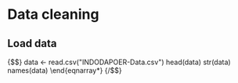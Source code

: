 # Data cleaning 



## Load data
{$$}
data <- read.csv("INDODAPOER-Data.csv")
head(data)
str(data)
names(data)
\end{eqnarray*}
{/$$}
